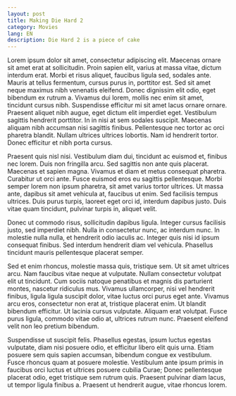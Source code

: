 ```yaml
---
layout: post
title: Making Die Hard 2
category: Movies
lang: EN
description: Die Hard 2 is a piece of cake
---
```


Lorem ipsum dolor sit amet, consectetur adipiscing elit. Maecenas ornare sit amet erat at sollicitudin. Proin sapien elit, varius at massa vitae, dictum interdum erat. Morbi et risus aliquet, faucibus ligula sed, sodales ante. Mauris at tellus fermentum, cursus purus in, porttitor est. Sed sit amet neque maximus nibh venenatis eleifend. Donec dignissim elit odio, eget bibendum ex rutrum a. Vivamus dui lorem, mollis nec enim sit amet, tincidunt cursus nibh. Suspendisse efficitur mi sit amet lacus ornare ornare. Praesent aliquet nibh augue, eget dictum elit imperdiet eget. Vestibulum sagittis hendrerit porttitor. In in nisi at sem sodales suscipit. Maecenas aliquam nibh accumsan nisi sagittis finibus. Pellentesque nec tortor ac orci pharetra blandit. Nullam ultrices ultrices lobortis. Nam id hendrerit tortor. Donec efficitur et nibh porta cursus.

Praesent quis nisl nisi. Vestibulum diam dui, tincidunt ac euismod et, finibus nec lorem. Duis non fringilla arcu. Sed sagittis non ante quis placerat. Maecenas et sapien magna. Vivamus et diam et metus consequat pharetra. Curabitur ut orci ante. Fusce euismod eros eu sagittis pellentesque. Morbi semper lorem non ipsum pharetra, sit amet varius tortor ultrices. Ut massa ante, dapibus sit amet vehicula at, faucibus ut enim. Sed facilisis tempus ultrices. Duis purus turpis, laoreet eget orci id, interdum dapibus justo. Duis vitae quam tincidunt, pulvinar turpis in, aliquet velit.

Donec ut commodo risus, sollicitudin dapibus ligula. Integer cursus facilisis justo, sed imperdiet nibh. Nulla in consectetur nunc, ac interdum nunc. In molestie nulla nulla, et hendrerit odio iaculis ac. Integer quis nisi id ipsum consequat finibus. Sed interdum hendrerit diam vel vehicula. Phasellus tincidunt mauris pellentesque placerat semper.

Sed et enim rhoncus, molestie massa quis, tristique sem. Ut sit amet ultrices arcu. Nam faucibus vitae neque at vulputate. Nullam consectetur volutpat elit ut tincidunt. Cum sociis natoque penatibus et magnis dis parturient montes, nascetur ridiculus mus. Vivamus ullamcorper, nisi vel hendrerit finibus, ligula ligula suscipit dolor, vitae luctus orci purus eget ante. Vivamus arcu eros, consectetur non erat at, tristique placerat enim. Ut blandit bibendum efficitur. Ut lacinia cursus vulputate. Aliquam erat volutpat. Fusce purus ligula, commodo vitae odio at, ultrices rutrum nunc. Praesent eleifend velit non leo pretium bibendum.

Suspendisse ut suscipit felis. Phasellus egestas, ipsum luctus egestas vulputate, diam nisi posuere odio, et efficitur libero elit quis urna. Etiam posuere sem quis sapien accumsan, bibendum congue ex vestibulum. Fusce rhoncus quam at posuere molestie. Vestibulum ante ipsum primis in faucibus orci luctus et ultrices posuere cubilia Curae; Donec pellentesque placerat odio, eget tristique sem rutrum quis. Praesent pulvinar diam lacus, ut tempor ligula finibus a. Praesent ut hendrerit augue, vitae rhoncus lorem.
